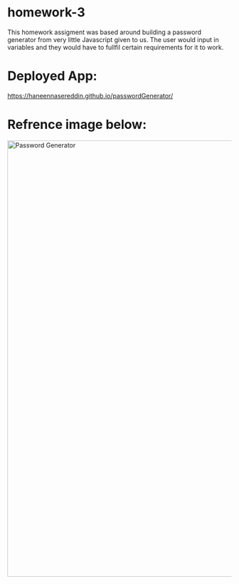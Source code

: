 # homework-3

This homework assigment was based around building a password generator from very little Javascript given to us. The user would input in variables and they would have to fullfil certain requirements for it to work. 

# Deployed App:
https://haneennasereddin.github.io/passwordGenerator/

# Refrence image below:

<img width="980" alt="Password Generator" src="https://user-images.githubusercontent.com/76545687/125149495-f9ab4c00-e0fe-11eb-812e-fbeedfb125a0.png">
